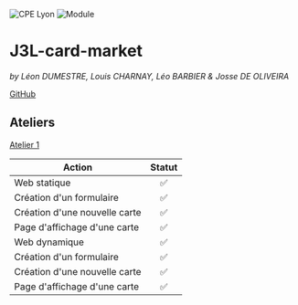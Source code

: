 ![CPE Lyon](https://img.shields.io/badge/school-cpe_lyon-blue)
![Module](https://img.shields.io/badge/module-ASI_WebDynamique-blue)

# J3L-card-market
*by Léon DUMESTRE, Louis CHARNAY, Léo BARBIER & Josse DE OLIVEIRA*

[GitHub](https://github.com/cpe-lyon/J3L-card-market/tree/develop)

## Ateliers
[Atelier 1](./docs/atelier1.md)

| Action                      | Statut  |
|-----------------------------|---------|
| Web statique                | <div align="center">✅</div> |
| Création d'un formulaire    | <div align="center">✅</div> |
| Création d'une nouvelle carte| <div align="center">✅</div> |
| Page d'affichage d'une carte | <div align="center">✅</div> |
| Web dynamique               | <div align="center">✅</div> |
| Création d'un formulaire    | <div align="center">✅</div> |
| Création d'une nouvelle carte| <div align="center">✅</div> |
| Page d'affichage d'une carte | <div align="center">✅</div> |
